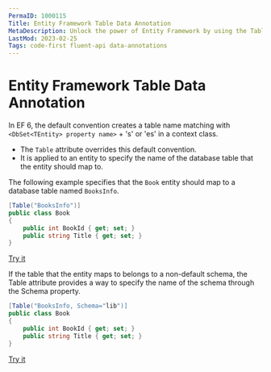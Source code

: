 ```yaml
---
PermaID: 1000115
Title: Entity Framework Table Data Annotation
MetaDescription: Unlock the power of Entity Framework by using the Table Data Annotations. Learn how to set this attribute to specify the table name and schema name.
LastMod: 2023-02-25
Tags: code-first fluent-api data-annotations
---
```


# Entity Framework Table Data Annotation

In EF 6, the default convention creates a table name matching with `<DbSet<TEntity> property name>` + 's' or 'es' in a context class.

- The `Table` attribute overrides this default convention.
- It is applied to an entity to specify the name of the database table that the entity should map to. 

The following example specifies that the `Book` entity should map to a database table named `BooksInfo`.

```csharp
[Table("BooksInfo")]
public class Book
{
    public int BookId { get; set; }
    public string Title { get; set; }
}
```

[Try it](https://dotnetfiddle.net/vK2uTI)

If the table that the entity maps to belongs to a non-default schema, the Table attribute provides a way to specify the name of the schema through the Schema property.

```csharp
[Table("BooksInfo, Schema="lib")]
public class Book
{
    public int BookId { get; set; }
    public string Title { get; set; }
}
```

[Try it](https://dotnetfiddle.net/TyNs1h)